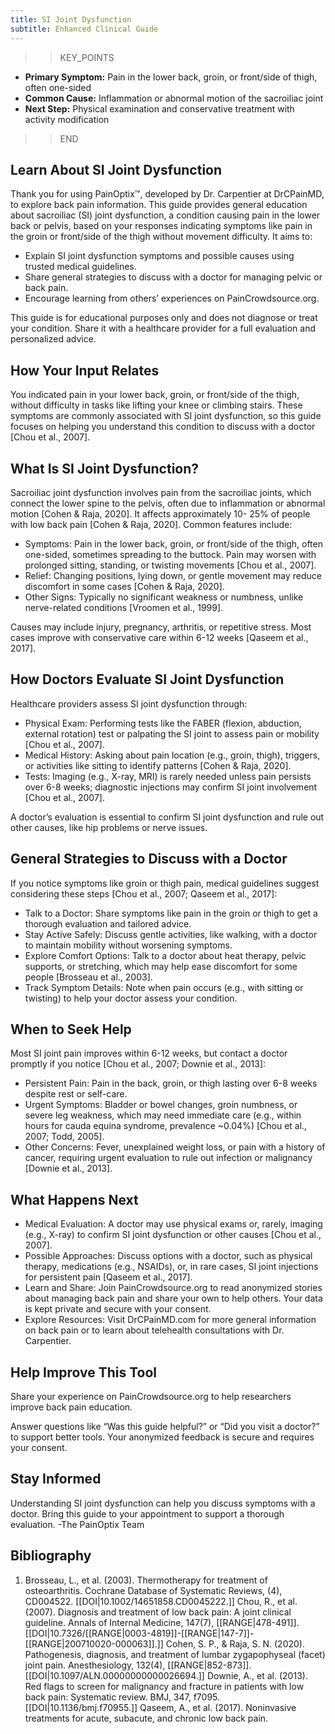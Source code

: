```yaml
---
title: SI Joint Dysfunction
subtitle: Enhanced Clinical Guide
---
```


>>KEY_POINTS
- **Primary Symptom:** Pain in the lower back, groin, or front/side of thigh, often one-sided
- **Common Cause:** Inflammation or abnormal motion of the sacroiliac joint
- **Next Step:** Physical examination and conservative treatment with activity modification
>>END

## Learn About SI Joint Dysfunction
Thank you for using PainOptix™, developed by Dr. Carpentier at DrCPainMD, to explore back pain information. This guide provides general education about sacroiliac (SI) joint dysfunction, a condition causing pain in the lower back or pelvis, based on your responses indicating symptoms like pain in the groin or front/side of the thigh without movement difficulty. It aims to:
- Explain SI joint dysfunction symptoms and possible causes using trusted medical guidelines.
- Share general strategies to discuss with a doctor for managing pelvic or back pain.
- Encourage learning from others’ experiences on PainCrowdsource.org.

This guide is for educational purposes only and does not diagnose or treat your condition. Share it with a healthcare provider for a full evaluation and personalized advice.
## How Your Input Relates
You indicated pain in your lower back, groin, or front/side of the thigh, without difficulty in tasks like lifting your knee or climbing stairs. These symptoms are commonly associated with SI joint dysfunction, so this guide focuses on helping you understand this condition to discuss with a doctor [Chou et al.,
2007].
## What Is SI Joint Dysfunction?

Sacroiliac joint dysfunction involves pain from the sacroiliac joints, which connect the lower spine to the pelvis, often due to inflammation or abnormal motion [Cohen & Raja, 2020]. It affects approximately 10-
25% of people with low back pain [Cohen & Raja, 2020]. Common features include:
- Symptoms: Pain in the lower back, groin, or front/side of the thigh, often one-sided, sometimes
spreading to the buttock. Pain may worsen with prolonged sitting, standing, or twisting movements [Chou et al., 2007].
- Relief: Changing positions, lying down, or gentle movement may reduce discomfort in some cases
[Cohen & Raja, 2020].
- Other Signs: Typically no significant weakness or numbness, unlike nerve-related conditions
[Vroomen et al., 1999].

Causes may include injury, pregnancy, arthritis, or repetitive stress. Most cases improve with conservative care within 6-12 weeks [Qaseem et al., 2017].
## How Doctors Evaluate SI Joint Dysfunction
Healthcare providers assess SI joint dysfunction through:
- Physical Exam: Performing tests like the FABER (flexion, abduction, external rotation) test or
palpating the SI joint to assess pain or mobility [Chou et al., 2007].
- Medical History: Asking about pain location (e.g., groin, thigh), triggers, or activities like sitting to
identify patterns [Cohen & Raja, 2020].
- Tests: Imaging (e.g., X-ray, MRI) is rarely needed unless pain persists over 6-8 weeks; diagnostic
injections may confirm SI joint involvement [Chou et al., 2007].

A doctor’s evaluation is essential to confirm SI joint dysfunction and rule out other causes, like hip problems or nerve issues.
## General Strategies to Discuss with a Doctor
If you notice symptoms like groin or thigh pain, medical guidelines suggest considering these steps [Chou et al., 2007; Qaseem et al., 2017]:
- Talk to a Doctor: Share symptoms like pain in the groin or thigh to get a thorough evaluation and
tailored advice.
- Stay Active Safely: Discuss gentle activities, like walking, with a doctor to maintain mobility without
worsening symptoms.
- Explore Comfort Options: Talk to a doctor about heat therapy, pelvic supports, or stretching, which
may help ease discomfort for some people [Brosseau et al., 2003].
- Track Symptom Details: Note when pain occurs (e.g., with sitting or twisting) to help your doctor
assess your condition.
## When to Seek Help
Most SI joint pain improves within 6-12 weeks, but contact a doctor promptly if you notice [Chou et al.,
2007; Downie et al., 2013]:
- Persistent Pain: Pain in the back, groin, or thigh lasting over 6-8 weeks despite rest or self-care.
- Urgent Symptoms: Bladder or bowel changes, groin numbness, or severe leg weakness, which may
need immediate care (e.g., within hours for cauda equina syndrome, prevalence ~0.04%) [Chou et al., 2007; Todd, 2005].
- Other Concerns: Fever, unexplained weight loss, or pain with a history of cancer, requiring urgent
evaluation to rule out infection or malignancy [Downie et al., 2013].
## What Happens Next
- Medical Evaluation: A doctor may use physical exams or, rarely, imaging (e.g., X-ray) to confirm SI
joint dysfunction or other causes [Chou et al., 2007].
- Possible Approaches: Discuss options with a doctor, such as physical therapy, medications (e.g.,
NSAIDs), or, in rare cases, SI joint injections for persistent pain [Qaseem et al., 2017].
- Learn and Share: Join PainCrowdsource.org to read anonymized stories about managing back pain
and share your own to help others. Your data is kept private and secure with your consent.
- Explore Resources: Visit DrCPainMD.com for more general information on back pain or to learn
about telehealth consultations with Dr. Carpentier.
## Help Improve This Tool
Share your experience on PainCrowdsource.org to help researchers improve back pain education.

Answer questions like “Was this guide helpful?” or “Did you visit a doctor?” to support better tools. Your anonymized feedback is secure and requires your consent.
## Stay Informed
Understanding SI joint dysfunction can help you discuss symptoms with a doctor. Bring this guide to your appointment to support a thorough evaluation.
-The PainOptix Team

## Bibliography

1. Brosseau, L., et al. (2003). Thermotherapy for treatment of osteoarthritis. Cochrane Database of Systematic Reviews, (4), CD004522. [[DOI|10.1002/14651858.CD0045222.]] Chou, R., et al. (2007). Diagnosis and treatment of low back pain: A joint clinical guideline. Annals of Internal Medicine, 147(7), [[RANGE|478-491]]. [[DOI|10.7326/[[RANGE|0003-4819]]-[[RANGE|147-7]]-[[RANGE|200710020-000063]].]] Cohen, S. P., & Raja, S. N. (2020). Pathogenesis, diagnosis, and treatment of lumbar zygapophyseal (facet) joint pain. Anesthesiology, 132(4), [[RANGE|852-873]]. [[DOI|10.1097/ALN.00000000000026694.]] Downie, A., et al. (2013). Red flags to screen for malignancy and fracture in patients with low back pain: Systematic review. BMJ, 347, f7095. [[DOI|10.1136/bmj.f70955.]] Qaseem, A., et al. (2017). Noninvasive treatments for acute, subacute, and chronic low back pain.